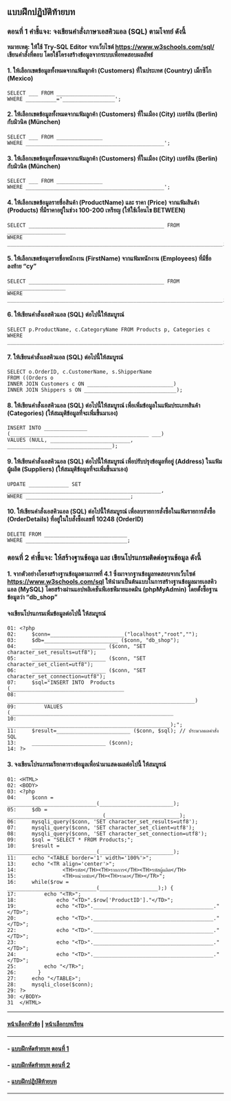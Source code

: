 ## แบบฝึกปฏิบัติท้ายบท
### ตอนที่ 1 คำชี้แจง: จงเขียนคำสั่งภาษาเอสคิวแอล (SQL) ตามโจทย์ ดังนี้

**หมายเหตุ: ให้ใช้ Try-SQL Editor จากเว็บไซต์ https://www.w3schools.com/sql/**
**เขียนคำสั่งที่ตอบ โดยใช้โครงสร้างข้อมูลจากระบบเพื่อทดสอบผลลัพธ์**
#### 1. ให้เลือกเขตข้อมูลทั้งหมดจากแฟ้มลูกค้า (Customers) ที่ในประเทศ (Country) เม็กซิโก (Mexico)
	SELECT ___ FROM ___________________
	WHERE __________='_________________';

#### 2. ให้เลือกเขตข้อมูลทั้งหมดจากแฟ้มลูกค้า (Customers) ที่ในเมือง (City) เบอร์ลิน (Berlin) กับมิวนิค (München)
	SELECT ___ FROM _______________
	WHERE _____________________________________________';

#### 3. ให้เลือกเขตข้อมูลทั้งหมดจากแฟ้มลูกค้า (Customers) ที่ในเมือง (City) เบอร์ลิน (Berlin) กับมิวนิค (München)
	SELECT ___ FROM _______________
	WHERE _____________________________________________';
#### 4.	ให้เลือกเขตข้อมูลรายชื่อสินค้า (ProductName) และ ราคา (Price) จากแฟ้มสินค้า (Products) ที่มีราคาอยู่ในช่วง 100-200 เหรียญ (ให้ใช้เงื่อนไข BETWEEN)
	SELECT ____________________________________________ FROM ___________________ 
	WHERE ______________________________________________________________________;

#### 5. ให้เลือกเขตข้อมูลรายชื่อพนักงาน (FirstName) จากแฟ้มพนักงาน (Employees) ที่มีชื่อลงท้าย “cy”
	SELECT ____________________________________________ FROM ___________________ 
	WHERE ______________________________________________________________________;
#### 6. ให้เขียนคำสั่งเอสคิวแอล (SQL) ต่อไปนี้ให้สมบูรณ์
	SELECT p.ProductName, c.CategoryName FROM Products p, Categories c
	WHERE ______________________________________________________________________;

#### 7. ให้เขียนคำสั่งเอสคิวแอล (SQL) ต่อไปนี้ให้สมบูรณ์
	SELECT o.OrderID, c.CustomerName, s.ShipperName
	FROM ((Orders o
	INNER JOIN Customers c ON ____________________________)
	INNER JOIN Shippers s ON ______________________________);

#### 8. ให้เขียนคำสั่งเอสคิวแอล (SQL) ต่อไปนี้ให้สมบูรณ์ เพื่อเพิ่มข้อมูลในแฟ้มประเภทสินค้า (Categories) (ให้สมมุติข้อมูลที่จะเพิ่มขึ้นมาเอง)
	INSERT INTO ______________ (_____________________________________________ ___)
	VALUES (NULL, __________________________, __________________________________);

#### 9. ให้เขียนคำสั่งเอสคิวแอล (SQL) ต่อไปนี้ให้สมบูรณ์ เพื่อปรับปรุงข้อมูลที่อยู่ (Address) ในแฟ้มผู้ผลิต (Suppliers) (ให้สมมุติข้อมูลที่จะเพิ่มขึ้นมาเอง)
	UPDATE _____________ SET __________________________________________________, 
	WHERE __________________________________;

#### 10.	ให้เขียนคำสั่งเอสคิวแอล (SQL) ต่อไปนี้ให้สมบูรณ์ เพื่อลบรายการสั่งซื้อในแฟ้มรายการสั่งซื้อ (OrderDetails) ที่อยู่ในใบสั่งซื้อเลขที่ 10248 (OrderID)
	DELETE FROM ___________________________
	WHERE _________________________________;

### ตอนที่ 2 คำชี้แจง: ให้สร้างฐานข้อมูล และ เขียนโปรแกรมติดต่อฐานข้อมูล ดังนี้
#### 1. จากตัวอย่างโครงสร้างฐานข้อมูลตามภาพที่ 4.1 ซึ่งมาจากฐานข้อมูลทดสอบจากเว็บไซต์ https://www.w3schools.com/sql ให้นำมาเป็นต้นแบบในการสร้างฐานข้อมูลมายเอสคิวแอล (MySQL) โดยสร้างผ่านแอปพลิเคชันพีเอชพีมายแอดมิน (phpMyAdmin) โดยตั้งซื้อฐานข้อมูลว่า “db_shop”

#### จงเขียนโปรแกรมเพิ่มข้อมูลต่อไปนี้ ให้สมบูรณ์
```
01:	<?php
02:	    $conn=________________________("localhost","root","");
03:	    $db=________________________ ($conn, "db_shop");
04:	    ________________________ ($conn, "SET character_set_results=utf8");
05:	    ________________________ ($conn, "SET character_set_client=utf8");
06:	    ________________________ ($conn, "SET character_set_connection=utf8");
07:	    $sql="INSERT INTO  Products (_____________________________________ 
08:	        _____________________________________________________________) 
09:	        VALUES (_____________________________________________________ 
10:	                     _____________________________________________________);"; 
11:	    $result=________________________ ($conn, $sql); // ประมวลผลคำสั่ง SQL
13:	    ________________________ ($conn);
14:	?>
```
		
#### 3. จงเขียนโปรแกรมเรียกตารางข้อมูลเพื่อนำมาแสดงผลต่อไปนี้ ให้สมบูรณ์
```
01:	<HTML>
02:	<BODY>
03:	<?php 
04:	    $conn = _____________________________(________________________);
05:	    $db = _______________________________(________________________);
06:	    mysqli_query($conn, 'SET character_set_results=utf8');
07:	    mysqli_query($conn, 'SET character_set_client=utf8');
08:	    mysqli_query($conn, 'SET character_set_connection=utf8');
09:	    $sql = "SELECT * FROM Products;"; 
10:	    $result = _____________________________(________________________); 
11:	    echo "<TABLE border='1' width='100%'>";
13:	    echo "<TR align='center'>";
14:	              <TH>รหัส</TH><TH>รายการ</TH><TH>รหัสผู้ผลิต</TH>
15:	              <TH>หน่วยนับ</TH><TH>ราคา</TH></TR>";           
16:	    while($row = _____________________________(___________________);) { 
17:	        echo "<TR>";
18:	            echo "<TD>".$row['ProductID']."</TD>";
19:	            echo "<TD>"._______________________________________."</TD>";
20:	            echo "<TD>"._______________________________________."</TD>";
22:	            echo "<TD>"._______________________________________."</TD>";
23:	            echo "<TD>"._______________________________________."</TD>";
24:	            echo "<TD>"._______________________________________."</TD>";
25:	        echo "</TR>";
26:	      }
27:	    echo "</TABLE>";
28:	    mysqli_close($conn);
29:	?>
30:	</BODY>
31	</HTML>
```

---
#### [หน้าเลือกหัวข้อ](README.md) | [หน้าเลือกบทเรียน](../README.md)
---
#### - [แบบฝึกหัดท้ายบท ตอนที่ 1](0430.md)
#### - [แบบฝึกหัดท้ายบท ตอนที่ 2](0450.md)
#### - [แบบฝึกปฏิบัติท้ายบท](0470.md)
---